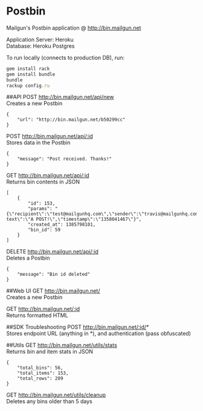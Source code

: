 Postbin
=======

Mailgun's Postbin application @ http://bin.mailgun.net

Application Server: Heroku  
Database: Heroku Postgres  

To run locally (connects to production DB), run:

```ruby
gem install rack  
gem install bundle  
bundle  
rackup config.ru
```

##API
POST http://bin.mailgun.net/api/new  
Creates a new Postbin  

```
{
    "url": "http://bin.mailgun.net/b50299cc"
}
```

POST http://bin.mailgun.net/api/:id  
Stores data in the Postbin  

```
{
    "message": "Post received. Thanks!"
}
```

GET http://bin.mailgun.net/api/:id  
Returns bin contents in JSON

```
[
    {
        "id": 153,
        "params": "{\"recipient\":\"test@mailgunhq.com\",\"sender\":\"travis@mailgunhq.com\",\"stripped-text\":\"A POST!\",\"timestamp\":\"1358041467\"}",
        "created_at": 1385798101,
        "bin_id": 59
    }
]
```

DELETE http://bin.mailgun.net/api/:id  
Deletes a Postbin

```
{
    "message": "Bin id deleted"
}
```


##Web UI
GET http://bin.mailgun.net/  
Creates a new Postbin

GET http://bin.mailgun.net/:id  
Returns formatted HTML

##SDK Troubleshooting
POST http://bin.mailgun.net/:id/*  
Stores endpoint URL (anything in *), and authentication (pass obfuscated)  

##Utils
GET http://bin.mailgun.net/utils/stats   
Returns bin and item stats in JSON  

```
{
    "total_bins": 56,
    "total_items": 153,
    "total_rows": 209
}
```

GET http://bin.mailgun.net/utils/cleanup  
Deletes any bins older than 5 days
